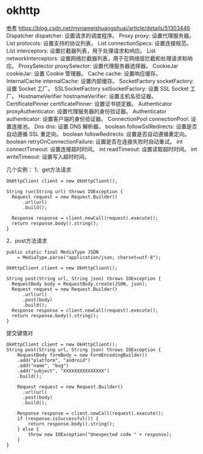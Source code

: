 # okhttp
[参考](https://www.cnblogs.com/it-tsz/p/11748674.html)
https://blog.csdn.net/mynameishuangshuai/article/details/51303446
Dispatcher dispatcher: 设置请求的调度程序。
Proxy proxy: 设置代理服务器。
List<Protocol> protocols: 设置支持的协议列表。
List<ConnectionSpec> connectionSpecs: 设置连接规范。
List<Interceptor> interceptors: 设置拦截器列表，用于处理请求和响应。
List<Interceptor> networkInterceptors: 设置网络拦截器列表，用于在网络层拦截和处理请求和响应。
ProxySelector proxySelector: 设置代理服务器选择器。
CookieJar cookieJar: 设置 Cookie 管理器。
Cache cache: 设置响应缓存。
InternalCache internalCache: 设置内部缓存。
SocketFactory socketFactory: 设置 Socket 工厂。
SSLSocketFactory sslSocketFactory: 设置 SSL Socket 工厂。
HostnameVerifier hostnameVerifier: 设置主机名验证器。
CertificatePinner certificatePinner: 设置证书锁定器。
Authenticator proxyAuthenticator: 设置代理服务器的身份验证器。
Authenticator authenticator: 设置客户端的身份验证器。
ConnectionPool connectionPool: 设置连接池。
Dns dns: 设置 DNS 解析器。
boolean followSslRedirects: 设置是否自动遵循 SSL 重定向。
boolean followRedirects: 设置是否自动遵循重定向。
boolean retryOnConnectionFailure: 设置是否在连接失败时自动重试。
int connectTimeout: 设置连接超时时间。
int readTimeout: 设置读取超时时间。
int writeTimeout: 设置写入超时时间。

几个实例：
1、get方法请求
```
OkHttpClient client = new OkHttpClient();

String run(String url) throws IOException {
  Request request = new Request.Builder()
      .url(url)
      .build();

  Response response = client.newCall(request).execute();
  return response.body().string();
}
```
2、post方法请求
```
public static final MediaType JSON
    = MediaType.parse("application/json; charset=utf-8");

OkHttpClient client = new OkHttpClient();

String post(String url, String json) throws IOException {
  RequestBody body = RequestBody.create(JSON, json);
  Request request = new Request.Builder()
      .url(url)
      .post(body)
      .build();
  Response response = client.newCall(request).execute();
  return response.body().string();
}

```
提交键值对
```
OkHttpClient client = new OkHttpClient();
String post(String url, String json) throws IOException {
    RequestBody formBody = new FormEncodingBuilder()
    .add("platform", "android")
    .add("name", "bug")
    .add("subject", "XXXXXXXXXXXXXXX")
    .build();

    Request request = new Request.Builder()
      .url(url)
      .post(body)
      .build();

    Response response = client.newCall(request).execute();
    if (response.isSuccessful()) {
        return response.body().string();
    } else {
        throw new IOException("Unexpected code " + response);
    }
}
```